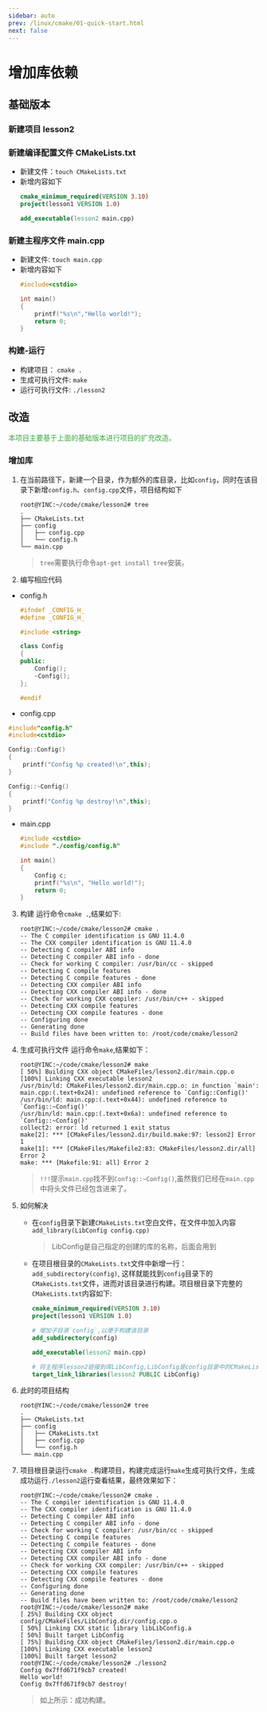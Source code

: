 ```yaml
---
sidebar: auto
prev: /linux/cmake/01-quick-start.html
next: false
---
```

# 增加库依赖
## 基础版本
### 新建项目 lesson2
### 新建编译配置文件 CMakeLists.txt
* 新建文件：`touch CMakeLists.txt`
* 新增内容如下
    ```cmake
    cmake_minimum_required(VERSION 3.10)
    project(lesson1 VERSION 1.0)

    add_executable(lesson2 main.cpp)
    ```
### 新建主程序文件 main.cpp
* 新建文件: `touch main.cpp`
* 新增内容如下
    ```cpp
    #include<cstdio>

    int main()
    {
        printf("%s\n","Hello world!");
        return 0;
    }
    ```
### 构建-运行
* 构建项目： `cmake .`
* 生成可执行文件: `make`
* 运行可执行文件: `./lesson2`
## 改造
<font color=#3da742>本项目主要基于上面的基础版本进行项目的扩充改造。</font>
### 增加库
1. 在当前路径下，新建一个目录，作为额外的库目录，比如`config`，同时在该目录下新增`config.h`、`config.cpp`文件，项目结构如下
    ```shell
    root@YINC:~/code/cmake/lesson2# tree
    .
    ├── CMakeLists.txt
    ├── config
    │   ├── config.cpp
    │   └── config.h
    └── main.cpp
    ```
    > `tree`需要执行命令`apt-get install tree`安装。
2. 编写相应代码
* config.h
    ```cpp
    #ifndef _CONFIG_H_
    #define _CONFIG_H_

    #include <string>

    class Config
    {
    public:
        Config();
        ~Config();
    };

    #endif
    ```
* config.cpp
```cpp
#include"config.h"
#include<cstdio>

Config::Config()
{
    printf("Config %p created!\n",this);
}

Config::~Config()
{
    printf("Config %p destroy!\n",this);
}
```
* main.cpp
    ```cpp
    #include <cstdio>
    #include "./config/config.h"

    int main()
    {
        Config c;
        printf("%s\n", "Hello world!");
        return 0;
    }
    ```
3. 构建
运行命令`cmake .`,结果如下:
    ```shell
    root@YINC:~/code/cmake/lesson2# cmake .
    -- The C compiler identification is GNU 11.4.0
    -- The CXX compiler identification is GNU 11.4.0
    -- Detecting C compiler ABI info
    -- Detecting C compiler ABI info - done
    -- Check for working C compiler: /usr/bin/cc - skipped
    -- Detecting C compile features
    -- Detecting C compile features - done
    -- Detecting CXX compiler ABI info
    -- Detecting CXX compiler ABI info - done
    -- Check for working CXX compiler: /usr/bin/c++ - skipped
    -- Detecting CXX compile features
    -- Detecting CXX compile features - done
    -- Configuring done
    -- Generating done
    -- Build files have been written to: /root/code/cmake/lesson2
    ```
4. 生成可执行文件
运行命令`make`,结果如下：
    ```shell
    root@YINC:~/code/cmake/lesson2# make
    [ 50%] Building CXX object CMakeFiles/lesson2.dir/main.cpp.o
    [100%] Linking CXX executable lesson2
    /usr/bin/ld: CMakeFiles/lesson2.dir/main.cpp.o: in function `main':
    main.cpp:(.text+0x24): undefined reference to `Config::Config()'
    /usr/bin/ld: main.cpp:(.text+0x44): undefined reference to `Config::~Config()'
    /usr/bin/ld: main.cpp:(.text+0x6a): undefined reference to `Config::~Config()'
    collect2: error: ld returned 1 exit status
    make[2]: *** [CMakeFiles/lesson2.dir/build.make:97: lesson2] Error 1
    make[1]: *** [CMakeFiles/Makefile2:83: CMakeFiles/lesson2.dir/all] Error 2
    make: *** [Makefile:91: all] Error 2
    ```
    > `!!!`提示`main.cpp`找不到`Config::~Config()`,虽然我们已经在`main.cpp`中将头文件已经包含进来了。

5. 如何解决
    * 在`config`目录下新建`CMakeLists.txt`空白文件，在文件中加入内容`add_library(LibConfig config.cpp)`
        > LibConfig是自己指定的创建的库的名称，后面会用到
    * 在项目根目录的`CMakeLists.txt`文件中新增一行：`add_subdirectory(config)`, 这样就能找到`config`目录下的`CMakeLists.txt`文件，进而对该目录进行构建。项目根目录下完整的`CMakeLists.txt`内容如下:
        ```cmake
        cmake_minimum_required(VERSION 3.10)
        project(lesson1 VERSION 1.0)

        # 增加子目录`config`,以便于构建该目录
        add_subdirectory(config)

        add_executable(lesson2 main.cpp)

        # 将主程序lesson2链接到库LibConfig,LibConfig是config目录中的CMakeLists.txt中指定的
        target_link_libraries(lesson2 PUBLIC LibConfig)
        ```
6. 此时的项目结构
    ```shell
    root@YINC:~/code/cmake/lesson2# tree
    .
    ├── CMakeLists.txt
    ├── config
    │   ├── CMakeLists.txt
    │   ├── config.cpp
    │   └── config.h
    └── main.cpp
    ```
7. 项目根目录运行`cmake .`构建项目，构建完成运行`make`生成可执行文件，生成成功运行`./lesson2`运行查看结果，最终效果如下：
    ```shell
    root@YINC:~/code/cmake/lesson2# cmake .
    -- The C compiler identification is GNU 11.4.0
    -- The CXX compiler identification is GNU 11.4.0
    -- Detecting C compiler ABI info
    -- Detecting C compiler ABI info - done
    -- Check for working C compiler: /usr/bin/cc - skipped
    -- Detecting C compile features
    -- Detecting C compile features - done
    -- Detecting CXX compiler ABI info
    -- Detecting CXX compiler ABI info - done
    -- Check for working CXX compiler: /usr/bin/c++ - skipped
    -- Detecting CXX compile features
    -- Detecting CXX compile features - done
    -- Configuring done
    -- Generating done
    -- Build files have been written to: /root/code/cmake/lesson2
    root@YINC:~/code/cmake/lesson2# make
    [ 25%] Building CXX object config/CMakeFiles/LibConfig.dir/config.cpp.o
    [ 50%] Linking CXX static library libLibConfig.a
    [ 50%] Built target LibConfig
    [ 75%] Building CXX object CMakeFiles/lesson2.dir/main.cpp.o
    [100%] Linking CXX executable lesson2
    [100%] Built target lesson2
    root@YINC:~/code/cmake/lesson2# ./lesson2
    Config 0x7ffd671f9cb7 created!
    Hello world!
    Config 0x7ffd671f9cb7 destroy!
    ```
    > 如上所示：成功构建。